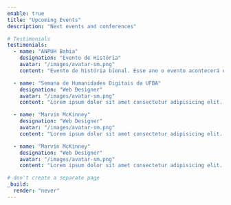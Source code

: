 ```yaml
---
enable: true
title: "Upcoming Events"
description: "Next events and conferences"

# Testimonials
testimonials:
  - name: "ANPUH Bahia"
    designation: "Evento de História"
    avatar: "/images/avatar-sm.png"
    content: "Evento de história bienal. Esse ano o evento acontecerá em Ilhéus, Bahia. ETC ETC ETC"

  - name: "Semana de Humanidades Digitais da UFBA"
    designation: "Web Designer"
    avatar: "/images/avatar-sm.png"
    content: "Lorem ipsum dolor sit amet consectetur adipisicing elit. Qui iusto illo molestias, assumenda expedita commodi inventore non itaque molestiae voluptatum dolore, facilis sapiente, repellat veniam."

  - name: "Marvin McKinney"
    designation: "Web Designer"
    avatar: "/images/avatar-sm.png"
    content: "Lorem ipsum dolor sit amet consectetur adipisicing elit. Qui iusto illo molestias, assumenda expedita commodi inventore non itaque molestiae voluptatum dolore, facilis sapiente, repellat veniam."

  - name: "Marvin McKinney"
    designation: "Web Designer"
    avatar: "/images/avatar-sm.png"
    content: "Lorem ipsum dolor sit amet consectetur adipisicing elit. Qui iusto illo molestias, assumenda expedita commodi inventore non itaque molestiae voluptatum dolore, facilis sapiente, repellat veniam."

# don't create a separate page
_build:
  render: "never"
---
```

